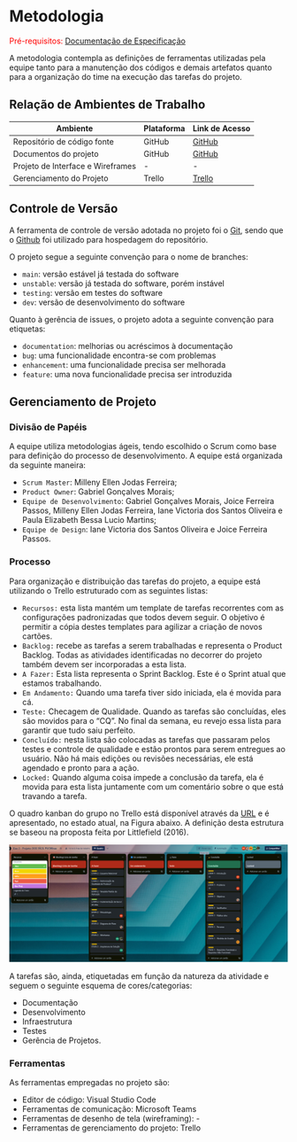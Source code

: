 
# Metodologia

<span style="color:red">Pré-requisitos: <a href="2-Especificação do Projeto.md"> Documentação de Especificação</a></span>

A metodologia contempla as definições de ferramentas utilizadas pela equipe tanto para a manutenção dos códigos e demais artefatos quanto para a organização do time na execução das tarefas do projeto.

## Relação de Ambientes de Trabalho

| Ambiente | Plataforma | Link de Acesso |
--------- | ---------- |  -------------  |
| Repositório de código fonte | GitHub | [GitHub](https://github.com/ICEI-PUC-Minas-PMV-ADS/pmv-ads-2023-2-e3-proj-mov-t1-doe-facil) |
| Documentos do projeto | GitHub | [GitHub](https://github.com/ICEI-PUC-Minas-PMV-ADS/pmv-ads-2023-2-e3-proj-mov-t1-doe-facil#documenta%C3%A7%C3%A3o) |
| Projeto de Interface e  Wireframes  | - | - |
| Gerenciamento do Projeto | Trello | [Trello](https://trello.com/b/v4iiDdvU/kanban-projeto-pucminas) |

## Controle de Versão

A ferramenta de controle de versão adotada no projeto foi o
[Git](https://git-scm.com/), sendo que o [Github](https://github.com)
foi utilizado para hospedagem do repositório.

O projeto segue a seguinte convenção para o nome de branches:

- `main`: versão estável já testada do software
- `unstable`: versão já testada do software, porém instável
- `testing`: versão em testes do software
- `dev`: versão de desenvolvimento do software

Quanto à gerência de issues, o projeto adota a seguinte convenção para
etiquetas:

- `documentation`: melhorias ou acréscimos à documentação
- `bug`: uma funcionalidade encontra-se com problemas
- `enhancement`: uma funcionalidade precisa ser melhorada
- `feature`: uma nova funcionalidade precisa ser introduzida


## Gerenciamento de Projeto

### Divisão de Papéis

A equipe utiliza metodologias ágeis, tendo escolhido o Scrum como base para definição do processo de desenvolvimento. A equipe está organizada da seguinte maneira:

- `Scrum Master`: Milleny Ellen Jodas Ferreira;
- `Product Owner`: Gabriel Gonçalves Morais;
- `Equipe de Desenvolvimento`: Gabriel Gonçalves Morais, Joice Ferreira Passos, Milleny Ellen Jodas Ferreira, Iane Victoria dos Santos Oliveira e Paula Elizabeth Bessa Lucio Martins;
- `Equipe de Design`: Iane Victoria dos Santos Oliveira e Joice Ferreira Passos.


### Processo

Para organização e distribuição das tarefas do projeto, a equipe está utilizando o Trello estruturado com as seguintes listas:

- `Recursos:` esta lista mantém um template de tarefas recorrentes com as configurações padronizadas que todos devem seguir. O objetivo é permitir a cópia destes templates para agilizar a criação de novos cartões.
- `Backlog:` recebe as tarefas a serem trabalhadas e representa o Product Backlog. Todas as atividades identificadas no decorrer do projeto também devem ser incorporadas a esta lista.
- `A Fazer:` Esta lista representa o Sprint Backlog. Este é o Sprint atual que estamos trabalhando.
- `Em Andamento:` Quando uma tarefa tiver sido iniciada, ela é movida para cá.
- `Teste:` Checagem de Qualidade. Quando as tarefas são concluídas, eles são movidos para o “CQ”. No final da semana, eu revejo essa lista para garantir que tudo saiu perfeito.
- `Concluído:` nesta lista são colocadas as tarefas que passaram pelos testes e controle de qualidade e estão prontos para serem entregues ao usuário. Não há mais edições ou revisões necessárias, ele está agendado e pronto para a ação.
- `Locked:` Quando alguma coisa impede a conclusão da tarefa, ela é movida para esta lista juntamente com um comentário sobre o que está travando a tarefa.

O quadro kanban do grupo no Trello está disponível através da [URL](
https://trello.com/b/v4iiDdvU/kanban-projeto-pucminas) e é apresentado, no estado atual, na Figura abaixo. A definição desta estrutura se baseou na proposta feita por Littlefield (2016).

![Quadro Kanban](./img/kanban-trello.png)

A tarefas são, ainda, etiquetadas em função da natureza da atividade e seguem o seguinte esquema de cores/categorias:
- Documentação
- Desenvolvimento
- Infraestrutura
- Testes
- Gerência de Projetos.

### Ferramentas

As ferramentas empregadas no projeto são:

- Editor de código: Visual Studio Code
- Ferramentas de comunicação: Microsoft Teams
- Ferramentas de desenho de tela (wireframing): -
- Ferramentas de gerenciamento do projeto: Trello
